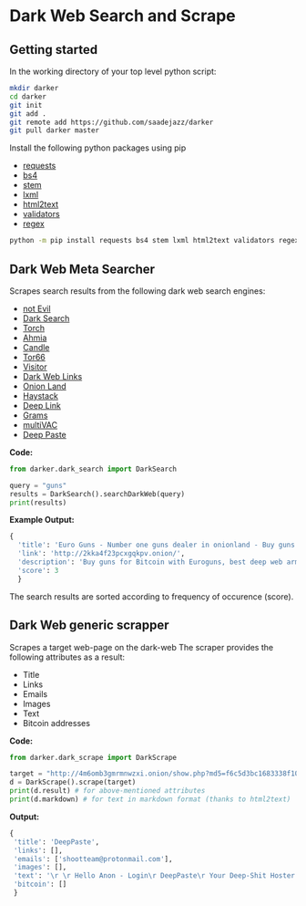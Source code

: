 # Dark Web Search and Scrape  

## Getting started  
In the working directory of your top level python script:  
```bash
mkdir darker
cd darker
git init
git add .
git remote add https://github.com/saadejazz/darker
git pull darker master
```
Install the following python packages using pip  
* [requests](https://github.com/psf/requests)  
* [bs4](https://github.com/getanewsletter/BeautifulSoup4)  
* [stem](https://github.com/torproject/stem)  
* [lxml](https://github.com/lxml/lxml/) 
* [html2text](https://github.com/aaronsw/html2text)  
* [validators](https://github.com/kvesteri/validators) 
* [regex](https://bitbucket.org/mrabarnett/mrab-regex)  

```bash
python -m pip install requests bs4 stem lxml html2text validators regex
```

## Dark Web Meta Searcher  
Scrapes search results from the following dark web search engines:  
* [not Evil](https://hss3uro2hsxfogfq.onion.sh/index.php)  
* [Dark Search](https://darksearch.io)  
* [Torch](http://xmh57jrzrnw6insl.onion/4a1f6b371c/search.cgi)  
* [Ahmia](http://msydqstlz2kzerdg.onion/search/)  
* [Candle](http://gjobqjj7wyczbqie.onion/)  
* [Tor66](http://tor66sezptuu2nta.onion/search)  
* [Visitor](http://visitorfi5kl7q7i.onion/search/)  
* [Dark Web Links](http://www.bznjtqphs2lp4xdd.onion/cgi-bin/search/search.pl)  
* [Onion Land](http://3bbad7fauom4d6sgppalyqddsqbf5u5p56b5k5uk2zxsy3d6ey2jobad.onion/search)  
* [Haystack](http://haystakvxad7wbk5.onion/)  
* [Deep Link](http://deeplinkdeatbml7.onion/)  
* [Grams](http://grams7ebnju7gwjl.onion/results/index.php)  
* [multiVAC](http://multivacigqzqqon.onion/)  
* [Deep Paste](http://4m6omb3gmrmnwzxi.onion/)

**Code:**  
```python
from darker.dark_search import DarkSearch

query = "guns"
results = DarkSearch().searchDarkWeb(query)
print(results)

```
**Example Output:**  
```python
{
  'title': 'Euro Guns - Number one guns dealer in onionland - Buy guns and ammo for Bitcoin.',
  'link': 'http://2kka4f23pcxgqkpv.onion/',
  'description': 'Buy guns for Bitcoin with Euroguns, best deep web arms dealer. Buy guns without a permit.',
  'score': 3
  }
```
The search results are sorted according to frequency of occurence (score).  

## Dark Web generic scrapper  
Scrapes a target web-page on the dark-web 
The scraper provides the following attributes as a result:  
* Title  
* Links  
* Emails  
* Images  
* Text  
* Bitcoin addresses  

**Code:**  
```python
from darker.dark_scrape import DarkScrape

target = "http://4m6omb3gmrmnwzxi.onion/show.php?md5=f6c5d3bc1683338f103b18951b725551"
d = DarkScrape().scrape(target)
print(d.result) # for above-mentioned attributes
print(d.markdown) # for text in markdown format (thanks to html2text)

```

**Output:**  
```python
{
 'title': 'DeepPaste',
 'links': [],
 'emails': ['shootteam@protonmail.com'],
 'images': [],
 'text': '\r \r Hello Anon - Login\r DeepPaste\r Your Deep-Shit Hoster for special shit\r \r Results for f6c5d3bc1683338f103b18951b725551:hand guns and riffles Anon, March 27, 2019 - 4:32 am UTCbuy guns, full auto assault rifles, pistols, grenade launchers, etc.we ship all around america and europe.for more info or questions contact us via shootteam@protonmail.comViews: 1937 \xa0\xa0 Voting: 0 \xa0 ↑ Up \xa0 ↓ DownLogin to voteComments:-__________________________________Add a comment:Name: Anon  Captcha:    \r \r \r Last Public Pastes\r Top Last Public Pastes\r Search Pastes... \r Infos about DeepPaste\r \r For new tea:BTC: 14US287mkpaMYFszkSw2dcEZtdMi3UQak6\r Views Today: 110.432 - Views Yesterday: 337.759\r \r \r \r ',
 'bitcoin': []
 }
```
